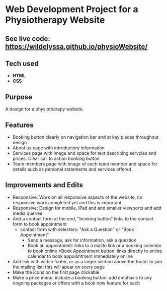 # Web Development Project for a Physiotherapy Website

## See live code: https://wildelyssa.github.io/physioWebsite/

## Tech used
* **HTML**
* **CSS**

## Purpose
A design for a physiotherapy website. 

## Features
* Booking button clearly on navigation bar and at key places throughout design
* About us page with introductory information
* Services page with image and space for text describing servcies and prices. Clear call to action booking button
* Team members page with image of each team member and space for details sucb as personal statements and services offered

## Improvements and Edits
* Responsive: Work on all responsive aspects of the website, no responsive work completed yet and this is important
* Responsive: Design for mobile, iPad and and smaller viewports and add media queries
* Add a contact form at the end, "booking button" links to the contact form to book appointment
  * contact form with selecters: "Ask a Question" or "Book Appointment"
    * Send a message, ask for information, ask a question
    * Book an appointment: links to a mailto link or a booking calendar to book online
  *Book Appointment button: links directly to online calendar to book appoibntment immediately online
* Add link with within footer, or as a larger section above the footer to join the mailing list: this will apear on every page
* Make the icons on the first page clickable
* Make a price menu: include a booking button: add emphasis to any ongoing packages or offers with a book now feature for each

